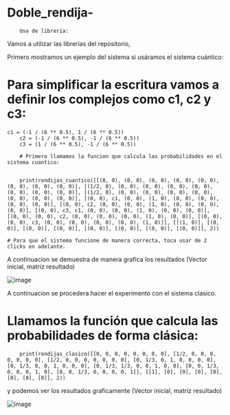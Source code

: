 # Doble_rendija-


		Uso de librería:
Vamos a utilizar las librerias del repositorio, 

Primero mostramos un ejemplo del sistema si usáramos el sistema cuántico:

# Para simplificar la escritura vamos a definir los complejos como c1, c2 y c3:
    c1 = (-1 / (6 ** 0.5), 1 / (6 ** 0.5))
		c2 = (-1 / (6 ** 0.5), -1 / (6 ** 0.5))
		c3 = (1 / (6 ** 0.5), -1 / (6 ** 0.5))
        
        # Primero llamamos la funcion que calcula las probabilidades en el sistema cuantico:
        
        
        print(rendijas_cuantico([[(0, 0), (0, 0), (0, 0), (0, 0), (0, 0), (0, 0), (0, 0), (0, 0)], [(1/2, 0), (0, 0), (0, 0), (0, 0), (0, 0), (0, 0), (0, 0), (0, 0)], [(1/2, 0), (0, 0), (0, 0), (0, 0), (0, 0), (0, 0), (0, 0), (0, 0)], [(0, 0), c1, (0, 0), (1, 0), (0, 0), (0, 0), (0, 0), (0, 0)], [(0, 0), c2, (0, 0), (0, 0), (1, 0), (0, 0), (0, 0), (0, 0)], [(0, 0), c3, c1, (0, 0), (0, 0), (1, 0), (0, 0), (0, 0)], [(0, 0), (0, 0), c2, (0, 0), (0, 0), (0, 0), (1, 0), (0, 0)], [(0, 0), (0, 0), c3, (0, 0), (0, 0), (0, 0), (0, 0), (1, 0)]], [[(1, 0)], [(0, 0)], [(0, 0)], [(0, 0)], [(0, 0)], [(0, 0)], [(0, 0)], [(0, 0)]], 2))
    
    # Para que el sistema funcione de manera correcta, toca usar de 2 clicks en adelante.
    
    
  
A continuacion se demuestra de manera grafica los resultados (Vector inicial, matriz resultado)

![image](https://user-images.githubusercontent.com/112002572/193962457-b69faa19-0dd6-4589-980e-3d9e76ac205a.png)

A continuacion se procedera hacer el experimento con el sistema clasico.

# Llamamos la función que calcula las probabilidades de forma clásica:
        
        print(rendijas_clasico([[0, 0, 0, 0, 0, 0, 0, 0], [1/2, 0, 0, 0, 0, 0, 0, 0], [1/2, 0, 0, 0, 0, 0, 0, 0], [0, 1/3, 0, 1, 0, 0, 0, 0], [0, 1/3, 0, 0, 1, 0, 0, 0], [0, 1/3, 1/3, 0, 0, 1, 0, 0], [0, 0, 1/3, 0, 0, 0, 1, 0], [0, 0, 1/3, 0, 0, 0, 0, 1]], [[1], [0], [0], [0], [0], [0], [0], [0]], 2))


y podemos ver los resultados graficamente (Vector inicial, matriz resultado)

![image](https://user-images.githubusercontent.com/112002572/193963431-72b270e7-b906-422a-ab86-fdaac3841cd3.png)
